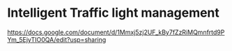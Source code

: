 # Intelligent Traffic light management

https://docs.google.com/document/d/1Mmxj5zj2UF_kBy7fZzRiMQmnfrtd9PYm_5EjyTIO0QA/edit?usp=sharing

